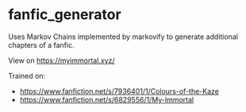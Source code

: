 # fanfic_generator
Uses Markov Chains implemented by markovify to generate additional chapters of a fanfic.

View on https://myimmortal.xyz/

Trained on:
* https://www.fanfiction.net/s/7936401/1/Colours-of-the-Kaze
* https://www.fanfiction.net/s/6829556/1/My-Immortal
